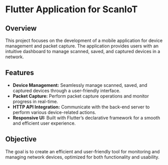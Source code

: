 # Flutter Application for ScanIoT

## Overview
This project focuses on the development of a mobile application for device management and packet capture. The application provides users with an intuitive dashboard to manage scanned, saved, and captured devices in a network.

## Features
- **Device Management:** Seamlessly manage scanned, saved, and captured devices through a user-friendly interface.
- **Packet Capture:** Perform packet capture operations and monitor progress in real-time.
- **HTTP API Integration:** Communicate with the back-end server to perform various device-related actions.
- **Responsive UI:** Built with Flutter’s declarative framework for a smooth and efficient user experience.

## Objective
The goal is to create an efficient and user-friendly tool for monitoring and managing network devices, optimized for both functionality and usability.
